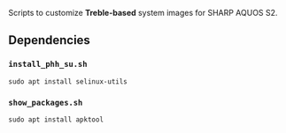 Scripts to customize **Treble-based** system images for SHARP AQUOS S2.

## Dependencies

### `install_phh_su.sh`

    sudo apt install selinux-utils

### `show_packages.sh`

    sudo apt install apktool

